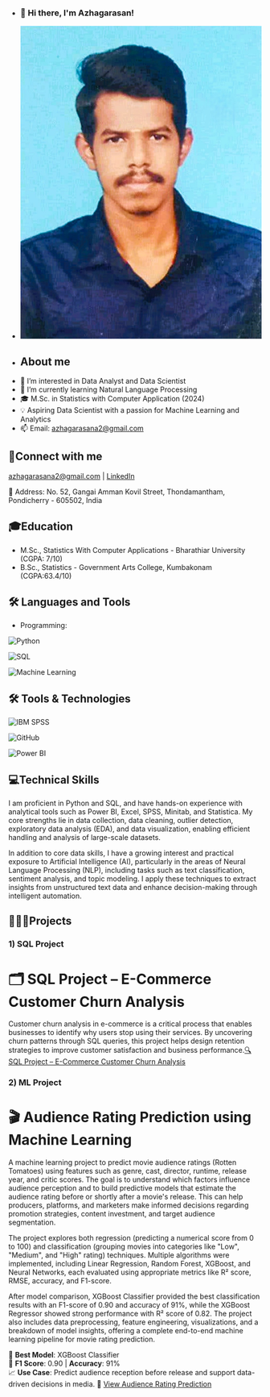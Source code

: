 - ### 👋 Hi there, I'm Azhagarasan!
- ![ Alt Text](https://raw.githubusercontent.com/AZHAGARASAN1910/AZHAGARASAN1910/ee4d4643f260d8204f1a656b85be0218bce4f5b0/azhagu%20photo.jpg)
- ## About me
- 👀 I’m interested in Data Analyst and Data Scientist
- 🌱 I’m currently learning Natural Language Processing
- 🎓 M.Sc. in Statistics with Computer Application (2024)  
- 💡 Aspiring Data Scientist with a passion for Machine Learning and Analytics  
- 📫 Email: azhagarasana2@gmail.com

 ## 🔗Connect with me
  azhagarasana2@gmail.com | [LinkedIn](https://www.linkedin.com/in/azhagarasan1910/)

📍 Address: No. 52, Gangai Amman Kovil Street, Thondamantham, Pondicherry - 605502, India  

## 🎓Education
- M.Sc., Statistics With Computer Applications - Bharathiar University (CGPA: 7/10)
- B.Sc., Statistics - Government Arts College, Kumbakonam (CGPA:63.4/10)

 ## 🛠️ Languages and Tools
 
- Programming:
    
![Python](https://img.shields.io/badge/-Python-black?style=flat-square&logo=python)

![SQL](https://img.shields.io/badge/-SQL-black?style=flat-square&logo=mysql)

![Machine Learning](https://img.shields.io/badge/Machine%20Learning-brightgreen?style=for-the-badge&logo=ai)
    
 ## 🛠️ Tools & Technologies

![IBM SPSS](https://img.shields.io/badge/-IBM%20SPSS-blue?style=flat&logo=none)

![GitHub](https://img.shields.io/badge/-GitHub-181717?style=flat&logo=github&logoColor=white)

![Power BI](https://img.shields.io/badge/-Power%20BI-F2C811?style=flat&logo=power-bi&logoColor=black)

## 💻Technical Skills
I am proficient in Python and SQL, and have hands-on experience with analytical tools such as Power BI, Excel, SPSS, Minitab, and Statistica. My core strengths lie in data collection, data cleaning, outlier detection, exploratory data analysis (EDA), and data visualization, enabling efficient handling and analysis of large-scale datasets.

In addition to core data skills, I have a growing interest and practical exposure to Artificial Intelligence (AI), particularly in the areas of Neural Language Processing (NLP), including tasks such as text classification, sentiment analysis, and topic modeling. I apply these techniques to extract insights from unstructured text data and enhance decision-making through intelligent automation.

## 👨‍💻🚀Projects
### 1) SQL Project
 # 🗂️ SQL Project – E-Commerce Customer Churn Analysis
Customer churn analysis in e-commerce is a critical process that enables businesses to identify why users stop using their services. By uncovering churn patterns through SQL queries, this project helps design retention strategies to improve customer satisfaction and business performance.[🔍 SQL Project – E-Commerce Customer Churn Analysis](https://github.com/AZHAGARASAN1910/SQLPROJECT/blob/main/project.sql)


### 2) ML Project
# 🎬 Audience Rating Prediction using Machine Learning
A machine learning project to predict movie audience ratings (Rotten Tomatoes) using features such as genre, cast, director, runtime, release year, and critic scores. The goal is to understand which factors influence audience perception and to build predictive models that estimate the audience rating before or shortly after a movie's release. This can help producers, platforms, and marketers make informed decisions regarding promotion strategies, content investment, and target audience segmentation.

The project explores both regression (predicting a numerical score from 0 to 100) and classification (grouping movies into categories like "Low", "Medium", and "High" rating) techniques. Multiple algorithms were implemented, including Linear Regression, Random Forest, XGBoost, and Neural Networks, each evaluated using appropriate metrics like R² score, RMSE, accuracy, and F1-score.

After model comparison, XGBoost Classifier provided the best classification results with an F1-score of 0.90 and accuracy of 91%, while the XGBoost Regressor showed strong performance with R² score of 0.82. The project also includes data preprocessing, feature engineering, visualizations, and a breakdown of model insights, offering a complete end-to-end machine learning pipeline for movie rating prediction.

🚀 **Best Model**: XGBoost Classifier  
🎯 **F1 Score**: 0.90 | **Accuracy**: 91%  
📈 **Use Case**: Predict audience reception before release and support data-driven decisions in media.
🔗 [View Audience Rating Prediction ](https://github.com/AZHAGARASAN1910/ML-PROJECT/blob/main/Audience%20Rating%20Predict.ipynb)





       

  

<!---
AZHAGARASAN1910/AZHAGARASAN1910 is a ✨ special ✨ repository because its `README.md` (this file) appears on your GitHub profile.
You can click the Preview link to take a look at your changes.
--->
